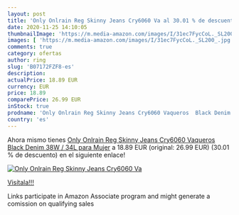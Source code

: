 ```yaml
---
layout: post
title: 'Only Onlrain Reg Skinny Jeans Cry6060 Va al 30.01 % de descuento'
date: 2020-11-25 14:10:05
thumbnailImage: 'https://m.media-amazon.com/images/I/31ec7FycCoL._SL200_.jpg'
images: [ 'https://m.media-amazon.com/images/I/31ec7FycCoL._SL200_.jpg' ]
comments: true
category: ofertas
author: ring
slug: 'B07172FZF8-es'
description:
actualPrice: 18.89 EUR
currency: EUR
price: 18.89
comparePrice: 26.99 EUR
inStock: true
prodname: 'Only Onlrain Reg Skinny Jeans Cry6060 Vaqueros  Black Denim  38W / 34L para Mujer'
country: 'es'
---
```


Ahora mismo tienes [Only Onlrain Reg Skinny Jeans Cry6060 Vaqueros  Black Denim  38W / 34L para Mujer](https://www.amazon.es/dp/B07172FZF8/?tag=tolees-21) a 18.89 EUR (original: 26.99 EUR) (30.01 %  de descuento) en el siguiente enlace!

[![Only Onlrain Reg Skinny Jeans Cry6060 Va](https://m.media-amazon.com/images/I/31ec7FycCoL._SL200_.jpg)](https://www.amazon.es/dp/B07172FZF8/?tag=tolees-21)

[Visítala!!!](https://www.amazon.es/dp/B07172FZF8/?tag=tolees-21)

Links participate in Amazon Associate program and might generate a comission on qualifying sales

